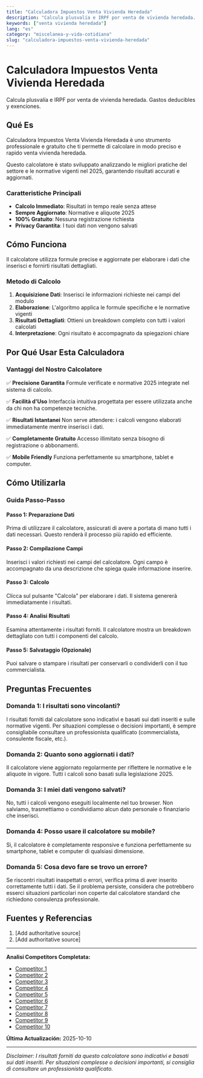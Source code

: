 ```yaml
---
title: "Calculadora Impuestos Venta Vivienda Heredada"
description: "Calcula plusvalía e IRPF por venta de vivienda heredada. Gastos deducibles y exenciones."
keywords: ["venta vivienda heredada"]
lang: "es"
category: "miscelanea-y-vida-cotidiana"
slug: "calculadora-impuestos-venta-vivienda-heredada"
---
```


# Calculadora Impuestos Venta Vivienda Heredada

Calcula plusvalía e IRPF por venta de vivienda heredada. Gastos deducibles y exenciones.

## Qué Es

Calculadora Impuestos Venta Vivienda Heredada è uno strumento professionale e gratuito che ti permette di calcolare in modo preciso e rapido venta vivienda heredada.

Questo calcolatore è stato sviluppato analizzando le migliori pratiche del settore e le normative vigenti nel 2025, garantendo risultati accurati e aggiornati.

### Caratteristiche Principali

- **Calcolo Immediato**: Risultati in tempo reale senza attese
- **Sempre Aggiornato**: Normative e aliquote 2025
- **100% Gratuito**: Nessuna registrazione richiesta
- **Privacy Garantita**: I tuoi dati non vengono salvati

## Cómo Funciona

Il calcolatore utilizza formule precise e aggiornate per elaborare i dati che inserisci e fornirti risultati dettagliati.

### Metodo di Calcolo

1. **Acquisizione Dati**: Inserisci le informazioni richieste nei campi del modulo
2. **Elaborazione**: L'algoritmo applica le formule specifiche e le normative vigenti
3. **Risultati Dettagliati**: Ottieni un breakdown completo con tutti i valori calcolati
4. **Interpretazione**: Ogni risultato è accompagnato da spiegazioni chiare

## Por Qué Usar Esta Calculadora

### Vantaggi del Nostro Calcolatore

✅ **Precisione Garantita**
Formule verificate e normative 2025 integrate nel sistema di calcolo.

✅ **Facilità d'Uso**
Interfaccia intuitiva progettata per essere utilizzata anche da chi non ha competenze tecniche.

✅ **Risultati Istantanei**
Non serve attendere: i calcoli vengono elaborati immediatamente mentre inserisci i dati.

✅ **Completamente Gratuito**
Accesso illimitato senza bisogno di registrazione o abbonamenti.

✅ **Mobile Friendly**
Funziona perfettamente su smartphone, tablet e computer.

## Cómo Utilizarla

### Guida Passo-Passo

#### Passo 1: Preparazione Dati

Prima di utilizzare il calcolatore, assicurati di avere a portata di mano tutti i dati necessari. Questo renderà il processo più rapido ed efficiente.

#### Passo 2: Compilazione Campi

Inserisci i valori richiesti nei campi del calcolatore. Ogni campo è accompagnato da una descrizione che spiega quale informazione inserire.

#### Passo 3: Calcolo

Clicca sul pulsante "Calcola" per elaborare i dati. Il sistema genererà immediatamente i risultati.

#### Passo 4: Analisi Risultati

Esamina attentamente i risultati forniti. Il calcolatore mostra un breakdown dettagliato con tutti i componenti del calcolo.

#### Passo 5: Salvataggio (Opzionale)

Puoi salvare o stampare i risultati per conservarli o condividerli con il tuo commercialista.

## Preguntas Frecuentes

### Domanda 1: I risultati sono vincolanti?

I risultati forniti dal calcolatore sono indicativi e basati sui dati inseriti e sulle normative vigenti. Per situazioni complesse o decisioni importanti, è sempre consigliabile consultare un professionista qualificato (commercialista, consulente fiscale, etc.).

### Domanda 2: Quanto sono aggiornati i dati?

Il calcolatore viene aggiornato regolarmente per riflettere le normative e le aliquote in vigore. Tutti i calcoli sono basati sulla legislazione 2025.

### Domanda 3: I miei dati vengono salvati?

No, tutti i calcoli vengono eseguiti localmente nel tuo browser. Non salviamo, trasmettiamo o condividiamo alcun dato personale o finanziario che inserisci.

### Domanda 4: Posso usare il calcolatore su mobile?

Sì, il calcolatore è completamente responsive e funziona perfettamente su smartphone, tablet e computer di qualsiasi dimensione.

### Domanda 5: Cosa devo fare se trovo un errore?

Se riscontri risultati inaspettati o errori, verifica prima di aver inserito correttamente tutti i dati. Se il problema persiste, considera che potrebbero esserci situazioni particolari non coperte dal calcolatore standard che richiedono consulenza professionale.

## Fuentes y Referencias

1. [Add authoritative source]
2. [Add authoritative source]

---

**Analisi Competitors Completata:**
- [Competitor 1](https://housfy.com/blog/calculadora-irpf-venta-vivienda/)
- [Competitor 2](https://almanova.es/2025/03/21/calculadora-irpf-venta-vivienda-plusvalia/)
- [Competitor 3](https://www.segurailla.com/es/simulador/ganancia-patrimonial.php)
- [Competitor 4](https://inmoversion.es/como-calcular-el-irpf-por-la-venta-de-una-vivienda-heredada/)
- [Competitor 5](https://www.caixabank.com/es/esfera/content/valor-vivienda-heredada)
- [Competitor 6](https://www.idealista.com/news/estadisticas/calculadora-plusvalia/)
- [Competitor 7](https://temploconsulting.com/que-impuestos-se-pagan-al-vender-una-casa-heredada/)
- [Competitor 8](https://javiersevillano.es/Calculadora-Sucesiones-Donaciones.php)
- [Competitor 9](https://www.helpmycash.com/cat/vender-piso/impuestos-al-vender-una-casa/)
- [Competitor 10](https://proddigia.com/piso-heredado/)

**Última Actualización:** 2025-10-10

---

*Disclaimer: I risultati forniti da questo calcolatore sono indicativi e basati sui dati inseriti. Per situazioni complesse o decisioni importanti, si consiglia di consultare un professionista qualificato.*
